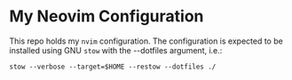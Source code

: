 # My Neovim Configuration

This repo holds my `nvim` configuration. The configuration is
expected to be installed using GNU `stow` with the --dotfiles
argument, i.e.:

	stow --verbose --target=$HOME --restow --dotfiles ./
